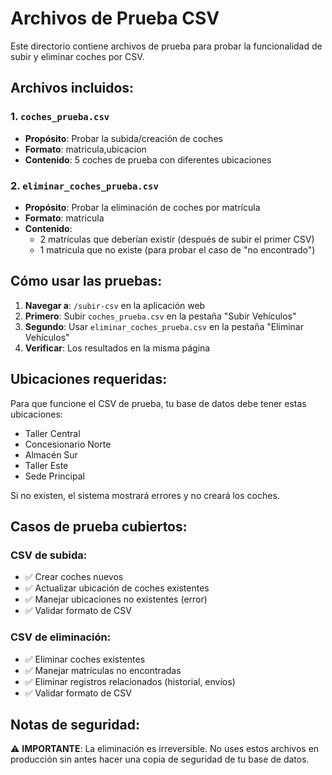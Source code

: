 # Archivos de Prueba CSV

Este directorio contiene archivos de prueba para probar la funcionalidad de subir y eliminar coches por CSV.

## Archivos incluidos:

### 1. `coches_prueba.csv`
- **Propósito**: Probar la subida/creación de coches
- **Formato**: matricula,ubicacion
- **Contenido**: 5 coches de prueba con diferentes ubicaciones

### 2. `eliminar_coches_prueba.csv`
- **Propósito**: Probar la eliminación de coches por matrícula
- **Formato**: matricula
- **Contenido**: 
  - 2 matrículas que deberían existir (después de subir el primer CSV)
  - 1 matrícula que no existe (para probar el caso de "no encontrado")

## Cómo usar las pruebas:

1. **Navegar a**: `/subir-csv` en la aplicación web
2. **Primero**: Subir `coches_prueba.csv` en la pestaña "Subir Vehículos"
3. **Segundo**: Usar `eliminar_coches_prueba.csv` en la pestaña "Eliminar Vehículos"
4. **Verificar**: Los resultados en la misma página

## Ubicaciones requeridas:

Para que funcione el CSV de prueba, tu base de datos debe tener estas ubicaciones:
- Taller Central
- Concesionario Norte  
- Almacén Sur
- Taller Este
- Sede Principal

Si no existen, el sistema mostrará errores y no creará los coches.

## Casos de prueba cubiertos:

### CSV de subida:
- ✅ Crear coches nuevos
- ✅ Actualizar ubicación de coches existentes
- ✅ Manejar ubicaciones no existentes (error)
- ✅ Validar formato de CSV

### CSV de eliminación:
- ✅ Eliminar coches existentes
- ✅ Manejar matrículas no encontradas
- ✅ Eliminar registros relacionados (historial, envíos)
- ✅ Validar formato de CSV

## Notas de seguridad:

⚠️ **IMPORTANTE**: La eliminación es irreversible. No uses estos archivos en producción sin antes hacer una copia de seguridad de tu base de datos.
